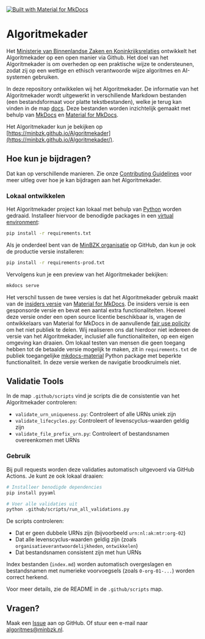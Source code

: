 [![Built with Material for MkDocs](https://img.shields.io/badge/Material_for_MkDocs-brightgreen?logo=MaterialForMkDocs&logoColor=white)](https://squidfunk.github.io/mkdocs-material/)

# Algoritmekader

Het [Ministerie van Binnenlandse Zaken en Koninkrijksrelaties](https://github.com/MinBZK) ontwikkelt het Algoritmekader
op een open manier via Github. Het doel van het Algoritmekader is om overheden op een praktische wijze te ondersteunen,
zodat zij op een wettige en ethisch verantwoorde wijze algoritmes en AI-systemen gebruiken.

In deze repository ontwikkelen wij het Algoritmekader. De informatie van het Algoritmekader wordt uitgewerkt in
verschillende Markdown bestanden (een bestandsformaat voor platte tekstbestanden), welke je terug kan vinden in de map
[docs](docs).
Deze bestanden worden inzichtelijk gemaakt met behulp van [MkDocs](https://www.mkdocs.org/) en
[Material for MkDocs](https://squidfunk.github.io/mkdocs-material/).

Het Algoritmekader kun je bekijken op
[https://minbzk.github.io/Algoritmekader](https://minbzk.github.io/Algoritmekader/).

## Hoe kun je bijdragen?

Dat kan op verschillende manieren. Zie onze
[Contributing Guidelines](CONTRIBUTING.md) voor meer uitleg over hoe je kan bijdragen aan het Algoritmekader.

### Lokaal ontwikkelen

Het Algoritmekader project kan lokaal met behulp van [Python](https://www.python.org/) worden gedraaid. Installeer
hiervoor de benodigde packages in een [virtual environment](https://docs.python.org/3/library/venv.html):

```bash
pip install -r requirements.txt
```

Als je onderdeel bent van de [MinBZK organisatie](https://github.com/orgs/MinBZK/people) op GitHub, dan kun je ook de
productie versie installeren:

```bash
pip install -r requirements-prod.txt
```

Vervolgens kun je een preview van het Algoritmekader bekijken:

```bash
mkdocs serve
```

Het verschil tussen de twee versies is dat het Algoritmekader gebruik maakt van de
[insiders versie](https://squidfunk.github.io/mkdocs-material/insiders/) van
[Material for MkDocs](https://squidfunk.github.io/mkdocs-material/). De insiders versie is een gesponsorde versie en
bevat een aantal extra functionaliteiten. Hoewel deze versie onder een open source licentie beschikbaar is, vragen de
ontwikkelaars van Material for MkDocs in de aanvullende
[fair use policity](https://squidfunk.github.io/mkdocs-material/insiders/license/#fair-use-policy) om het niet publiek
te delen. Wij realiseren ons dat hierdoor niet iedereen de versie van het Algoritmekader, inclusief alle
functionaliteiten, op een eigen omgeving kan draaien. Om lokaal testen van mensen die geen toegang hebben tot de
betaalde versie mogelijk te maken, zit in `requirements.txt` de publiek toegangelijke
[mkdocs-material](https://pypi.org/project/mkdocs-material/) Python package met beperkte functionaliteit. In deze versie
werken de navigatie broodkruimels niet.


## Validatie Tools

In de map `.github/scripts` vind je scripts die de consistentie van het Algoritmekader controleren:

- `validate_urn_uniqueness.py`: Controleert of alle URNs uniek zijn
- `validate_lifecycles.py`: Controleert of levenscyclus-waarden geldig zijn
- `validate_file_prefix_urn.py`: Controleert of bestandsnamen overeenkomen met URNs

### Gebruik

Bij pull requests worden deze validaties automatisch uitgevoerd via GitHub Actions. Je kunt ze ook lokaal draaien:

```bash
# Installeer benodigde dependencies
pip install pyyaml

# Voer alle validaties uit
python .github/scripts/run_all_validations.py
```

De scripts controleren:
- Dat er geen dubbele URNs zijn (bijvoorbeeld `urn:nl:ak:mtr:org-02`)
- Dat alle levenscyclus-waarden geldig zijn (zoals `organisatieverantwoordelijkheden`, `ontwikkelen`)
- Dat bestandsnamen consistent zijn met hun URNs

Index bestanden (`index.md`) worden automatisch overgeslagen en bestandsnamen met numerieke voorvoegsels (zoals `0-org-01-...`) worden correct herkend.

Voor meer details, zie de README in de `.github/scripts` map.


## Vragen?

Maak een [Issue](https://github.com/MinBZK/Algoritmekader/issues) aan op GitHub. Of stuur een e-mail naar
[algoritmes@minbzk.nl](mailto:algoritmes@minbzk.nl).
